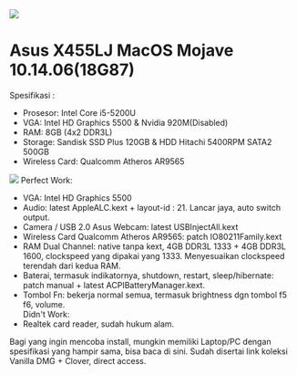 

<img src="https://raw.githubusercontent.com/umarhadi/asus-x455lj-mojave/master/img/1.png">

# Asus X455LJ MacOS Mojave 10.14.06(18G87)

Spesifikasi :
  <ul><li>Prosesor: Intel Core i5-5200U</li>
  <li>VGA: Intel HD Graphics 5500 & Nvidia 920M(Disabled)</li>
  <li>RAM: 8GB (4x2 DDR3L)</li>
  <li>Storage: Sandisk SSD Plus 120GB & HDD Hitachi 5400RPM SATA2 500GB</li>
  <li>Wireless Card: Qualcomm Atheros AR9565 </li></ul>
<img src="https://raw.githubusercontent.com/umarhadi/asus-x455lj-mojave/master/img/2.png">
Perfect Work:
<ul><li>VGA: Intel HD Graphics 5500</li>
  <li>Audio: latest AppleALC.kext + layout-id : 21. Lancar jaya, auto switch output.</li>
  <li>Camera / USB 2.0 Asus Webcam: latest USBInjectAll.kext</li>
  <li>Wireless Card Qualcomm Atheros AR9565: patch IO80211Family.kext </li>
<li>RAM Dual Channel: native tanpa kext, 4GB DDR3L 1333 + 4GB DDR3L 1600, clockspeed yang dipakai yang 1333. Menyesuaikan clockspeed terendah dari kedua RAM.</li>
<li>Baterai, termasuk indikatornya, shutdown, restart, sleep/hibernate: patch manual + latest ACPIBatteryManager.kext.</li>
  <li>Tombol Fn: bekerja normal semua, termasuk brightness dgn tombol f5 f6, volume.</li>
Didn't Work:
  <li>Realtek card reader, sudah hukum alam.</li></ul>

Bagi yang ingin mencoba install, mungkin memiliki Laptop/PC dengan spesifikasi yang hampir sama, bisa baca di sini. Sudah disertai link koleksi Vanilla DMG + Clover, direct access.
